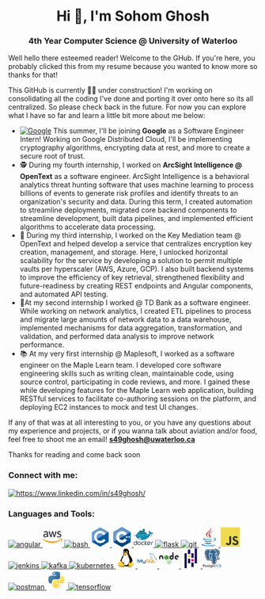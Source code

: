 <h1 align="center">Hi 👋, I'm Sohom Ghosh</h1>
<h3 align="center">4th Year Computer Science @ University of Waterloo</h3>

Well hello there esteemed reader! Welcome to the GHub. If you're here, you probably clicked this from my resume because you wanted to know more so thanks for that! 

This GitHub is currently 🚧👷 under construction! I'm working on consolidating all the coding I've done and porting it over onto here so its all centralized. So please check back in the future. For now you can explore what I have so far and learn a little bit more about me below:

- <a href="https://cloud.google.com/distributed-cloud" target="_blank" rel="noreferrer"> <img src="https://upload.wikimedia.org/wikipedia/commons/thumb/c/c1/Google_%22G%22_logo.svg/800px-Google_%22G%22_logo.svg.png" alt="Google" width="19" height="19"/></a> This summer, I'll be joining **Google** as a Software Engineer Intern! Working on Google Distributed Cloud, I'll be implementing cryptography algorithms, encrypting data at rest, and more to create a secure root of trust.
- 🕵 During my fourth internship, I worked on **ArcSight Intelligence @ OpenText** as a software engineer. ArcSight Intelligence is a behavioral analytics threat hunting software that uses machine learning to process billions of events to generate risk profiles and identify threats to an organization's security and data. During this term, I created automation to streamline deployments, migrated core backend components to streamline development, built data pipelines, and implemented efficient algorithms to accelerate data processing.
- 🚀 During my third internship, I worked on the Key Mediation team @ OpenText and helped develop a service that centralizes encryption key creation, management, and storage. Here, I unlocked horizontal scalability for the service by developing a solution to permit multiple vaults per hyperscaler (AWS, Azure, GCP). I also built backend systems to improve the efficiency of key retrieval, strengthened flexibility and future-readiness by creating REST endpoints and Angular components, and automated API testing.
- 📝At my second internship I worked @ TD Bank as a software engineer. While working on network analytics, I created ETL pipelines to process and migrate large amounts of network data to a data warehouse, implemented mechanisms for data aggregation, transformation, and validation, and performed data analysis to improve network performance.
- 📚 At my very first internship @ Maplesoft, I worked as a software engineer on the Maple Learn team. I developed core software engineering skills such as writing clean, maintainable code, using source control, participating in code reviews, and more. I gained these while developing features for the Maple Learn web application, building RESTful services to facilitate co-authoring sessions on the platform, and deploying EC2 instances to mock and test UI changes.

If any of that was at all interesting to you, or you have any questions about my experience and projects, or if you wanna talk about aviation and/or food, feel free to shoot me an email! **s49ghosh@uwaterloo.ca**

Thanks for reading and come back soon

<h3 align="left">Connect with me:</h3>
<p align="left">
<a href="https://linkedin.com/in/s49ghosh/" target="blank"><img align="center" src="https://raw.githubusercontent.com/rahuldkjain/github-profile-readme-generator/master/src/images/icons/Social/linked-in-alt.svg" alt="https://www.linkedin.com/in/s49ghosh/" height="30" width="40" /></a>
</p>

<h3 align="left">Languages and Tools:</h3>
<p align="left"> <a href="https://angular.io" target="_blank" rel="noreferrer"> <img src="https://angular.io/assets/images/logos/angular/angular.svg" alt="angular" width="40" height="40"/> </a> <a href="https://aws.amazon.com" target="_blank" rel="noreferrer"> <img src="https://raw.githubusercontent.com/devicons/devicon/master/icons/amazonwebservices/amazonwebservices-original-wordmark.svg" alt="aws" width="40" height="40"/> </a> <a href="https://www.gnu.org/software/bash/" target="_blank" rel="noreferrer"> <img src="https://www.vectorlogo.zone/logos/gnu_bash/gnu_bash-icon.svg" alt="bash" width="40" height="40"/> </a> <a href="https://www.cprogramming.com/" target="_blank" rel="noreferrer"> <img src="https://raw.githubusercontent.com/devicons/devicon/master/icons/c/c-original.svg" alt="c" width="40" height="40"/> </a> <a href="https://www.w3schools.com/cpp/" target="_blank" rel="noreferrer"> <img src="https://raw.githubusercontent.com/devicons/devicon/master/icons/cplusplus/cplusplus-original.svg" alt="cplusplus" width="40" height="40"/> </a> <a href="https://www.docker.com/" target="_blank" rel="noreferrer"> <img src="https://raw.githubusercontent.com/devicons/devicon/master/icons/docker/docker-original-wordmark.svg" alt="docker" width="40" height="40"/> </a> <a href="https://flask.palletsprojects.com/" target="_blank" rel="noreferrer"> <img src="https://www.vectorlogo.zone/logos/pocoo_flask/pocoo_flask-icon.svg" alt="flask" width="40" height="40"/> </a> <a href="https://git-scm.com/" target="_blank" rel="noreferrer"> <img src="https://www.vectorlogo.zone/logos/git-scm/git-scm-icon.svg" alt="git" width="40" height="40"/> </a> <a href="https://www.java.com" target="_blank" rel="noreferrer"> <img src="https://raw.githubusercontent.com/devicons/devicon/master/icons/java/java-original.svg" alt="java" width="40" height="40"/> </a> <a href="https://developer.mozilla.org/en-US/docs/Web/JavaScript" target="_blank" rel="noreferrer"> <img src="https://raw.githubusercontent.com/devicons/devicon/master/icons/javascript/javascript-original.svg" alt="javascript" width="40" height="40"/> </a> <a href="https://www.jenkins.io" target="_blank" rel="noreferrer"> <img src="https://www.vectorlogo.zone/logos/jenkins/jenkins-icon.svg" alt="jenkins" width="40" height="40"/> </a> <a href="https://kafka.apache.org/" target="_blank" rel="noreferrer"> <img src="https://www.vectorlogo.zone/logos/apache_kafka/apache_kafka-icon.svg" alt="kafka" width="40" height="40"/> </a> <a href="https://kubernetes.io" target="_blank" rel="noreferrer"> <img src="https://www.vectorlogo.zone/logos/kubernetes/kubernetes-icon.svg" alt="kubernetes" width="40" height="40"/> </a> <a href="https://www.linux.org/" target="_blank" rel="noreferrer"> <img src="https://raw.githubusercontent.com/devicons/devicon/master/icons/linux/linux-original.svg" alt="linux" width="40" height="40"/> </a> <a href="https://www.mysql.com/" target="_blank" rel="noreferrer"> <img src="https://raw.githubusercontent.com/devicons/devicon/master/icons/mysql/mysql-original-wordmark.svg" alt="mysql" width="40" height="40"/> </a> <a href="https://nodejs.org" target="_blank" rel="noreferrer"> <img src="https://raw.githubusercontent.com/devicons/devicon/master/icons/nodejs/nodejs-original-wordmark.svg" alt="nodejs" width="40" height="40"/> </a> <a href="https://pandas.pydata.org/" target="_blank" rel="noreferrer"> <img src="https://raw.githubusercontent.com/devicons/devicon/2ae2a900d2f041da66e950e4d48052658d850630/icons/pandas/pandas-original.svg" alt="pandas" width="40" height="40"/> </a> <a href="https://www.postgresql.org" target="_blank" rel="noreferrer"> <img src="https://raw.githubusercontent.com/devicons/devicon/master/icons/postgresql/postgresql-original-wordmark.svg" alt="postgresql" width="40" height="40"/> </a> <a href="https://postman.com" target="_blank" rel="noreferrer"> <img src="https://www.vectorlogo.zone/logos/getpostman/getpostman-icon.svg" alt="postman" width="40" height="40"/> </a> <a href="https://www.python.org" target="_blank" rel="noreferrer"> <img src="https://raw.githubusercontent.com/devicons/devicon/master/icons/python/python-original.svg" alt="python" width="40" height="40"/> </a> <a href="https://www.tensorflow.org" target="_blank" rel="noreferrer"> <img src="https://www.vectorlogo.zone/logos/tensorflow/tensorflow-icon.svg" alt="tensorflow" width="40" height="40"/> </a> </p>
